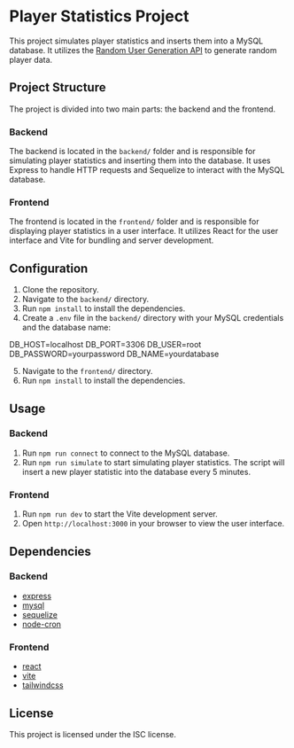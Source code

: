 # Player Statistics Project

This project simulates player statistics and inserts them into a MySQL database. It utilizes the [Random User Generation API](https://randomuser.me/api) to generate random player data.

## Project Structure

The project is divided into two main parts: the backend and the frontend.

### Backend

The backend is located in the `backend/` folder and is responsible for simulating player statistics and inserting them into the database. It uses Express to handle HTTP requests and Sequelize to interact with the MySQL database.

### Frontend

The frontend is located in the `frontend/` folder and is responsible for displaying player statistics in a user interface. It utilizes React for the user interface and Vite for bundling and server development.

## Configuration

1. Clone the repository.
2. Navigate to the `backend/` directory.
3. Run `npm install` to install the dependencies.
4. Create a `.env` file in the `backend/` directory with your MySQL credentials and the database name:

DB_HOST=localhost
DB_PORT=3306
DB_USER=root
DB_PASSWORD=yourpassword
DB_NAME=yourdatabase

5. Navigate to the `frontend/` directory.
6. Run `npm install` to install the dependencies.

## Usage

### Backend

1. Run `npm run connect` to connect to the MySQL database.
2. Run `npm run simulate` to start simulating player statistics. The script will insert a new player statistic into the database every 5 minutes.

### Frontend

1. Run `npm run dev` to start the Vite development server.
2. Open `http://localhost:3000` in your browser to view the user interface.

## Dependencies

### Backend

- [express](https://expressjs.com/)
- [mysql](https://www.npmjs.com/package/mysql)
- [sequelize](https://sequelize.org/)
- [node-cron](https://www.npmjs.com/package/node-cron)

### Frontend

- [react](https://reactjs.org/)
- [vite](https://vitejs.dev/)
- [tailwindcss](https://tailwindcss.com/)

## License

This project is licensed under the ISC license.
